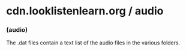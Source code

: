 # cdn.looklistenlearn.org / audio


### (audio)  
The .dat files contain a text list of the audio files in the various folders. 